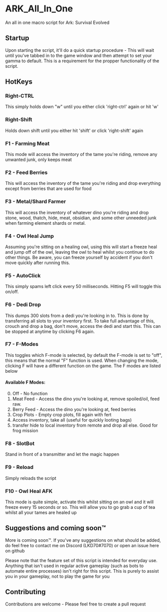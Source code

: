 # ARK_All_In_One
An all in one macro script for Ark: Survival Evolved

## Startup

Upon starting the script, it'll do a quick startup procedure - This will wait until you've tabbed
in to the game window and then attempt to set your gamma to default. This is a requirement for the
propper functionality of the script.

## HotKeys

### Right-CTRL

This simply holds down "w" until you either click 'right-ctrl' again or hit 'w'

### Right-Shift

Holds down shift until you either hit 'shift' or click 'right-shift' again

### F1 - Farming Meat

This mode will access the inventory of the tame you're riding, remove any unwanted junk, only keeps 
meat

### F2 - Feed Berries

This will access the inventory of the tame you're riding and drop everything except from berries 
that are used for food

### F3 - Metal/Shard Farmer

This will access the inventory of whatever dino you're riding and drop stone, wood, thatch, hide, 
meat, obsidian, and some other unneeded junk when farming element shards or metal.

### F4 - Owl Heal Jump

Assuming you're sitting on a healing owl, using this will start a freeze heal and jump off of the 
owl, leaving the owl to heal whilst you continue to do other things. Be aware, you can freeze 
yourself by accident if you don't move quickly after running this.

### F5 - AutoClick

This simply spams left click every 50 milliseconds. Hitting F5 will toggle this on/off.

### F6 - Dedi Drop

This dumps 300 slots from a dedi you're looking in to. This is done by transferring all slots to 
your inventory first. To take full advantage of this, crouch and drop a bag, don't move, access the 
dedi and start this. This can be stopped at anytime by clicking F6 again.

### F7 - F-Modes

This toggles which F-mode is selected, by default the F-mode is set to "off", this means that the 
normal "F" function is used. When changing the mode, clicking F will have a different function on 
the game. The F modes are listed below

#### Available F Modes:

0. Off - No function
1. Meat Feed - Access the dino you're looking at, remove spoiled/oil, feed raw. 
2. Berry Feed - Access the dino you're looking at, feed berries
3. Crop Plots - Empty crop plots, fill again with fert
4. Access inventory, take all (useful for quickly looting bags)
5. transfer hide to local inventory from remote and drop all else. Good for frog mission

### F8 - SlotBot

Stand in front of a transmitter and let the magic happen

### F9 - Reload

Simply reloads the script

### F10 - Owl Heal AFK

This mode is quite simple, activate this whilst sitting on an owl and it will freeze every 15 seconds or so. This will allow you to go grab a cup of tea whilst all your tames are healed up


## Suggestions and coming soon™

More is coming soon™. If you've any suggestions on what should be added, do feel free to contact me on Discord (LKD70\#7070) or open an issue here on github

Please note that the feature set of this script is intended for everyday use. Anything that isn't used in regular active gameplay (such as bots to automate entire processes) isn't right for this script. This is purely to assist you in your gameplay, not to play the game for you

## Contributing

Contributions are welcome - Please feel free to create a pull request